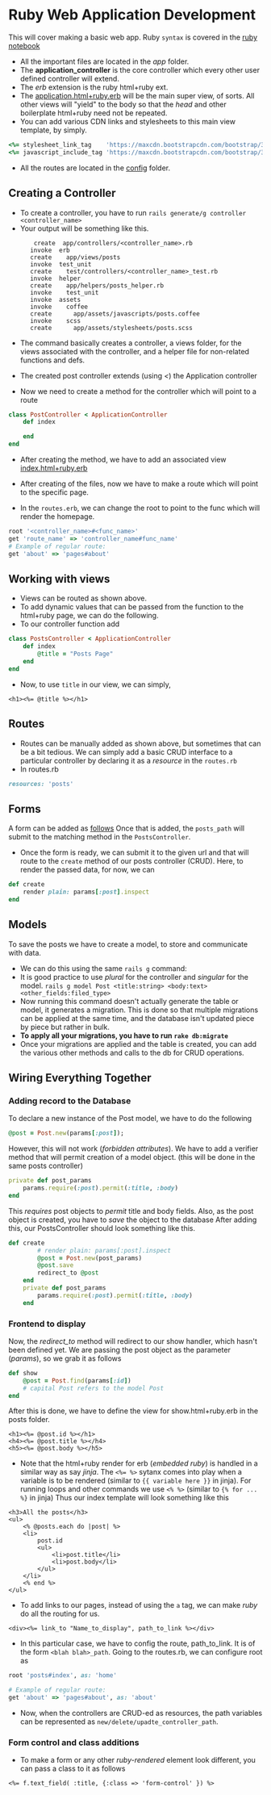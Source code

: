 # Ruby Web Application Development

This will cover making a basic web app. Ruby `syntax` is covered in the [ruby notebook](./Ruby.ipynb)

- All the important files are located in the _app_ folder.
- The **application_controller** is the core controller which every other user defined controller will extend.
- The _erb_ extension is the ruby html+ruby ext.
- The [application.html+ruby.erb](./simple_app/app/views/layouts/application.html+ruby.erb) will be the main super view, of sorts. All other views will "yield" to the body so that the _head_ and other boilerplate html+ruby need not be repeated.
- You can add various CDN links and stylesheets to this main view template, by simply.
```ruby
<%= stylesheet_link_tag    'https://maxcdn.bootstrapcdn.com/bootstrap/3.3.7/css/bootstrap.min.css' %>
<%= javascript_include_tag 'https://maxcdn.bootstrapcdn.com/bootstrap/3.3.7/js/bootstrap.min.js' %>
```
- All the routes are located in the [config](./simple_app/config/routes.rb) folder.


## Creating a Controller

- To create a controller, you have to run `rails generate/g controller <controller_name>`
- Your output will be something like this.
```rails
       create  app/controllers/<controller_name>.rb
      invoke  erb
      create    app/views/posts
      invoke  test_unit
      create    test/controllers/<controller_name>_test.rb
      invoke  helper
      create    app/helpers/posts_helper.rb
      invoke    test_unit
      invoke  assets
      invoke    coffee
      create      app/assets/javascripts/posts.coffee
      invoke    scss
      create      app/assets/stylesheets/posts.scss
```
- The command basically creates a controller, a views folder, for the views associated with the controller, and a helper file for non-related functions and defs.

- The created post controller extends (using _<_) the Application controller
- Now we need to create a method for the controller which will point to a route

```ruby 
class PostController < ApplicationController
	def index

	end
end
```
- After creating the method, we have to add an associated view [index.html+ruby.erb](./simple_app/app/views/posts/index.html+ruby.erb)

- After creating of the files, now we have to make a route which will point to the specific page.
- In the `routes.erb`, we can change the root to point to the func which will render the homepage.
```ruby
root '<controller_name>#<func_name>'
get 'route_name' => 'controller_name#func_name'
# Example of regular route:
get 'about' => 'pages#about'
```

## Working with views

- Views can be routed as shown above.
- To add dynamic values that can be passed from the function to the html+ruby page, we can do the following.
- To our controller function add
```ruby
class PostsController < ApplicationController
	def index
		@title = "Posts Page"
	end
end
```
- Now, to use `title` in our view, we can simply, 
```html+ruby
<h1><%= @title %></h1>
```

## Routes

- Routes can be manually added as shown above, but sometimes that can be a bit tedious. We can simply add a basic CRUD interface to a particular controller by declaring it as a _resource_ in the `routes.rb`
- In routes.rb
```ruby
resources: 'posts'
```

## Forms

A form can be added as [follows](./simple_app/app/views/posts/new.html+ruby.erb)
Once that is added, the `posts_path` will submit to the matching method in the `PostsController`.
- Once the form is ready, we can submit it to the given url and that will route to the `create` method of our posts controller (CRUD). Here, to render the passed data, for now, we can
```ruby
def create
	render plain: params[:post].inspect
end
```

## Models

To save the posts we have to create a model, to store and communicate with data.
- We can do this using the same `rails g` command:
- It is good practice to use _plural_ for the controller and _singular_ for the model.
`rails g model Post <title:string> <body:text> <other_fields:filed_type>`
- Now running this command doesn't actually generate the table or model, it generates a migration. This is done so that multiple migrations can be applied at the same time, and the database isn't updated piece by piece but rather in bulk.
- **To apply all your migrations, you have to run `rake db:migrate`** 
- Once your migrations are applied and the table is created, you can add the various other methods and calls to the db for CRUD operations.

## Wiring Everything Together

### Adding record to the Database

To declare a new instance of the Post model, we have to do the following
```ruby
@post = Post.new(params[:post]);
```
However, this will not work (_forbidden attributes_). We have to add a verifier method that will permit 
creation of a model object. (this will be done in the same posts controller)
```ruby 
private def post_params
	params.require(:post).permit(:title, :body)
end
```
This _requires_ post objects to _permit_ title and body fields. Also, as the post object is created, you have to
_save_ the object to the database
After adding this, our PostsController should look something like this.
```ruby
def create
		# render plain: params[:post].inspect
		@post = Post.new(post_params)
		@post.save
		redirect_to @post
	end
	private def post_params
		params.require(:post).permit(:title, :body)
	end
```
### Frontend to display

Now, the *redirect_to* method will redirect to our show handler, which hasn't been defined yet. We are passing the post object as the parameter (_params_), so we grab it as follows

```ruby
def show
	@post = Post.find(params[:id])
	# capital Post refers to the model Post
end
```
After this is done, we have to define the view for show.html+ruby.erb in the posts folder.
```html+ruby
<h1><%= @post.id %></h1>
<h4><%= @post.title %></h4>
<h5><%= @post.body %></h5>
```
- Note that the html+ruby render for erb (_embedded ruby_) is handled in a similar way as say _jinja_. The `<%= %>` sytanx comes into play when a variable is to be rendered (similar to `{{ variable here }}` in jinja). For running loops and other commands we use `<% %>` (similar to `{% for ... %}` in jinja)
Thus our index template will look something like this
```html+ruby 
<h3>All the posts</h3>
<ul>
	<% @posts.each do |post| %>
	<li>
		post.id
		<ul>
			<li>post.title</li>
			<li>post.body</li>
		</ul>
	</li>
	<% end %>
</ul>
```
- To add links to our pages, instead of using the `a` tag, we can make _ruby_ do all the routing for us.
```html+ruby
<div><%= link_to "Name_to_display", path_to_link %></div>
```
- In this particular case, we have to config the route, path_to_link. It is of the form `<blah blah>_path`. Going to the routes.rb, we can configure root as 
```ruby
root 'posts#index', as: 'home'

# Example of regular route:
get 'about' => 'pages#about', as: 'about'

``` 
- Now, when the controllers are CRUD-ed as resources, the path variables can be represented as `new/delete/upadte_controller_path`.

### Form control and class additions

- To make a form or any other _ruby-rendered_ element look different, you can pass a class to it as follows
```html+ruby
<%= f.text_field( :title, {:class => 'form-control' }) %>
```